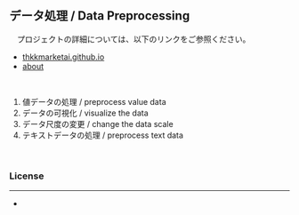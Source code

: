 ## **データ処理 / Data Preprocessing**

　プロジェクトの詳細については、以下のリンクをご参照ください。

- [thkkmarketai.github.io](https://thkkmarketai.github.io)
- [about](https://thkkmarketai.github.io/about)

&emsp;

1. 値データの処理 / preprocess value data
2. データの可視化 / visualize the data
3. データ尺度の変更 / change the data scale
4. テキストデータの処理 / preprocess text data

&emsp;

### **License**
---
-

&emsp;
